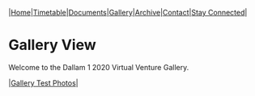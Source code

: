 |[Home](https://dallam1.github.io/)|[Timetable](https://dallam1.github.io/timetable)|[Documents](https://dallam1.github.io/documents)|[Gallery](https://dallam1.github.io/gallery)|[Archive](https://dallam1.github.io/archive)|[Contact](https://dallam1.github.io/contact)|[Stay Connected](https://dallam1.github.io/stayconnected)|

# Gallery View

Welcome to the Dallam 1 2020 Virtual Venture Gallery. 

|[Gallery Test Photos](https://dallam1.github.io/gallerytest)|


